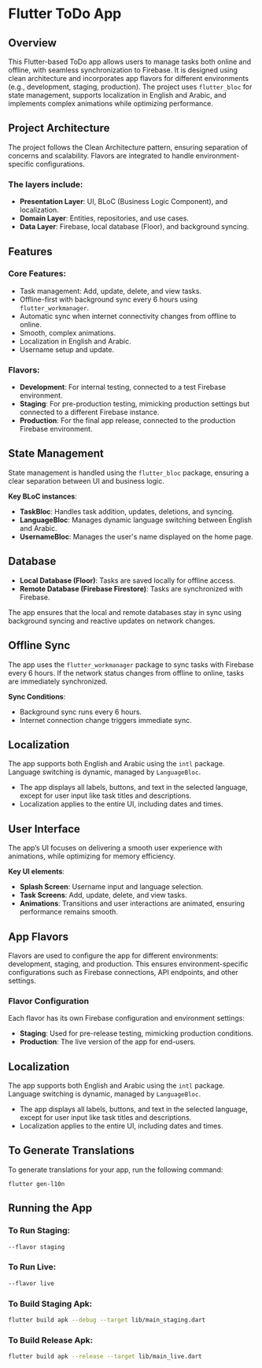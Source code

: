 # Flutter ToDo App

## Overview
This Flutter-based ToDo app allows users to manage tasks both online and offline, with seamless synchronization to Firebase. It is designed using clean architecture and incorporates app flavors for different environments (e.g., development, staging, production). The project uses `flutter_bloc` for state management, supports localization in English and Arabic, and implements complex animations while optimizing performance.

## Project Architecture
The project follows the Clean Architecture pattern, ensuring separation of concerns and scalability. Flavors are integrated to handle environment-specific configurations.

### The layers include:
- **Presentation Layer**: UI, BLoC (Business Logic Component), and localization.
- **Domain Layer**: Entities, repositories, and use cases.
- **Data Layer**: Firebase, local database (Floor), and background syncing.

## Features

### Core Features:
- Task management: Add, update, delete, and view tasks.
- Offline-first with background sync every 6 hours using `flutter_workmanager`.
- Automatic sync when internet connectivity changes from offline to online.
- Smooth, complex animations.
- Localization in English and Arabic.
- Username setup and update.

### Flavors:
- **Development**: For internal testing, connected to a test Firebase environment.
- **Staging**: For pre-production testing, mimicking production settings but connected to a different Firebase instance.
- **Production**: For the final app release, connected to the production Firebase environment.

## State Management
State management is handled using the `flutter_bloc` package, ensuring a clear separation between UI and business logic.

**Key BLoC instances**:
- **TaskBloc**: Handles task addition, updates, deletions, and syncing.
- **LanguageBloc**: Manages dynamic language switching between English and Arabic.
- **UsernameBloc**: Manages the user's name displayed on the home page.

## Database
- **Local Database (Floor)**: Tasks are saved locally for offline access.
- **Remote Database (Firebase Firestore)**: Tasks are synchronized with Firebase.

The app ensures that the local and remote databases stay in sync using background syncing and reactive updates on network changes.

## Offline Sync
The app uses the `flutter_workmanager` package to sync tasks with Firebase every 6 hours. If the network status changes from offline to online, tasks are immediately synchronized.

**Sync Conditions**:
- Background sync runs every 6 hours.
- Internet connection change triggers immediate sync.

## Localization
The app supports both English and Arabic using the `intl` package. Language switching is dynamic, managed by `LanguageBloc`.

- The app displays all labels, buttons, and text in the selected language, except for user input like task titles and descriptions.
- Localization applies to the entire UI, including dates and times.

## User Interface
The app’s UI focuses on delivering a smooth user experience with animations, while optimizing for memory efficiency.

**Key UI elements**:
- **Splash Screen**: Username input and language selection.
- **Task Screens**: Add, update, delete, and view tasks.
- **Animations**: Transitions and user interactions are animated, ensuring performance remains smooth.

## App Flavors
Flavors are used to configure the app for different environments: development, staging, and production. This ensures environment-specific configurations such as Firebase connections, API endpoints, and other settings.

### Flavor Configuration
Each flavor has its own Firebase configuration and environment settings:


- **Staging**: Used for pre-release testing, mimicking production conditions.
- **Production**: The live version of the app for end-users.


## Localization
The app supports both English and Arabic using the `intl` package. Language switching is dynamic, managed by `LanguageBloc`.

- The app displays all labels, buttons, and text in the selected language, except for user input like task titles and descriptions.
- Localization applies to the entire UI, including dates and times.

## To Generate Translations
To generate translations for your app, run the following command:

```
flutter gen-l10n
```

## Running the App

### To Run Staging:
```bash
--flavor staging
```


### To Run Live:
```bash
--flavor live
```

### To Build Staging Apk:
```bash
flutter build apk --debug --target lib/main_staging.dart 
```


### To Build Release Apk:
```bash
flutter build apk --release --target lib/main_live.dart
```


